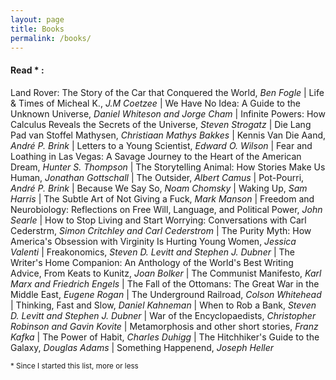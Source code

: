 ```yaml
---
layout: page
title: Books
permalink: /books/
---
```


#### Read * : 
Land Rover: The Story of the Car that Conquered the World, _Ben Fogle_ |
Life & Times of Micheal K., _J.M Coetzee_ |
We Have No Idea: A Guide to the Unknown Universe, _Daniel Whiteson and Jorge Cham_ |
Infinite Powers: How Calculus Reveals the Secrets of the Universe, _Steven Strogatz_ |
Die Lang Pad van Stoffel Mathysen, _Christiaan Mathys Bakkes_ |
Kennis Van Die Aand, _André P. Brink_ | Letters to a Young Scientist, _Edward O. Wilson_ |
Fear and Loathing in Las Vegas: A Savage Journey to the Heart of the American
Dream, _Hunter S. Thompson_ | The Storytelling Animal: How Stories Make Us
Human, _Jonathan Gottschall_ | The Outsider, _Albert Camus_ | Pot-Pourri,
_André P. Brink_ | Because We Say So, _Noam Chomsky_ | Waking Up, _Sam Harris_
| The Subtle Art of Not Giving a Fuck, _Mark Manson_ | Freedom and
Neurobiology: Reflections on Free Will, Language, and Political Power, _John
Searle_ | How to Stop Living and Start Worrying: Conversations with Carl
Cederstrm, _Simon Critchley and Carl Cederstrom_ | The Purity Myth: How
America's Obsession with Virginity Is Hurting Young Women, _Jessica Valenti_
| Freakonomics, _Steven D. Levitt and Stephen J. Dubner_ | The Writer's Home
Companion: An Anthology of the World's Best Writing Advice, From Keats to
Kunitz, _Joan Bolker_ | The Communist Manifesto, _Karl Marx and Friedrich
Engels_ | The Fall of the Ottomans: The Great War in the Middle East, _Eugene
Rogan_ | The Underground Railroad, _Colson Whitehead_ | Thinking, Fast and
Slow, _Daniel Kahneman_ | When to Rob a Bank, _Steven D. Levitt and Stephen
J. Dubner_ | War of the Encyclopaedists, _Christopher Robinson and Gavin
Kovite_ | Metamorphosis and other short stories, _Franz Kafka_ | The Power
of Habit, _Charles Duhigg_ | The Hitchhiker's Guide to the Galaxy, _Douglas
Adams_ | Something Happenend, _Joseph Heller_
 
<sub> * Since I started this list, more or less </sub> 
